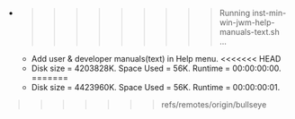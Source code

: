 * >>>>>>>>> Running inst-min-win-jwm-help-manuals-text.sh ...
  * Add user & developer manuals(text) in Help menu.
<<<<<<< HEAD
  * Disk size = 4203828K. Space Used = 56K. Runtime = 00:00:00:00.
=======
  * Disk size = 4423960K. Space Used = 56K. Runtime = 00:00:00:01.
>>>>>>> refs/remotes/origin/bullseye
